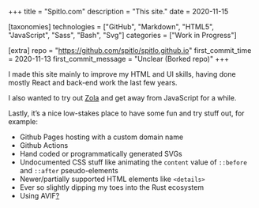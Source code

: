 +++
title = "Spitlo.com"
description = "This site."
date = 2020-11-15

[taxonomies]
technologies = ["GitHub", "Markdown", "HTML5", "JavaScript", "Sass", "Bash", "Svg"]
categories = ["Work in Progress"]

[extra]
repo = "https://github.com/spitlo/spitlo.github.io"
first_commit_time = 2020-11-13
first_commit_message = "Unclear (Borked repo)"
+++

I made this site mainly to improve my HTML and UI skills, having done mostly React and back-end work the last few years.

I also wanted to try out [Zola](https://www.getzola.org/) and get away from JavaScript for a while.

Lastly, it’s a nice low-stakes place to have some fun and try stuff out, for example:

- Github Pages hosting with a custom domain name
- Github Actions
- Hand coded or programmatically generated SVGs
- Undocumented CSS stuff like animating the `content` value of `::before` and `::after` pseudo-elements
- Newer/partially supported HTML elements like `<details>`
- Ever so slightly dipping my toes into the Rust ecosystem
- Using AVIF[?](https://github.com/getzola/zola/issues/1202)
